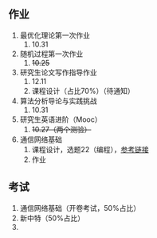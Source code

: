 ## 作业

1. 最优化理论第一次作业
	1. 10.31
2. 随机过程第一次作业
	1. ~~10.25~~
3. 研究生论文写作指导作业
	1. 12.11
	2. 课程设计（占比70%）（待通知）
4. 算法分析导论与实践挑战
	1. 10.31
5. 研究生英语进阶（Mooc）
	1. ~~10.27（两个测验）~~
6. 通信网络基础
	1. 课程设计，选题22（编程），[参考链接](https://blog.csdn.net/sinat_37853238/article/details/127078940)
	2. 作业

## 考试 

1. 通信网络基础（开卷考试，50%占比）
2. 新中特（50%占比）
3. 




